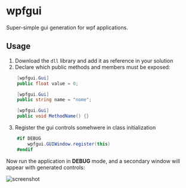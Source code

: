 ﻿# wpfgui

Super-simple gui generation for wpf applications.

## Usage

1. Download the `dll` library and add it as reference in your solution
2. Declare which public methods and members must be exposed:

```cs
	[wpfgui.Gui]
	public float value = 0;

	[wpfgui.Gui]
	public string name = "nome";

	[wpfgui.Gui]
	public void MethodName() {}
```

3. Register the gui controls somehwere in class initialization

```cs
	#if DEBUG
		wpfgui.GUIWindow.register(this)
	#endif
```

Now run the application in **DEBUG** mode, and a secondary window will appear with generated controls:

![screenshot](https://i.imgur.com/Jw5cH12.png)
